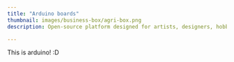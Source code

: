```yaml
---
title: "Arduino boards"
thumbnail: images/business-box/agri-box.png
description: Open-source platform designed for artists, designers, hobbyists, hackers and anyone interested in creating interactive objects or environments. It consists...

---
```

This is arduino! :D